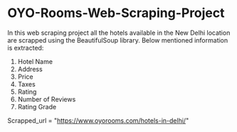 # OYO-Rooms-Web-Scraping-Project
In this web scraping project all the hotels available in the New Delhi location are scrapped using the BeautifulSoup library.
Below mentioned information is extracted:
1) Hotel Name
2) Address
3) Price
4) Taxes
5) Rating
6) Number of Reviews
7) Rating Grade

Scrapped_url = "https://www.oyorooms.com/hotels-in-delhi/"

